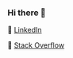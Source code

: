 ### Hi there 👋

👔 [LinkedIn](https://www.linkedin.com/in/erica-bertugli-38482258/)

🤷 [Stack Overflow](https://stackoverflow.com/users/5528197/erica)
